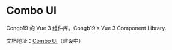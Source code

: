 # Combo UI

Congb19 的 Vue 3 组件库。Congb19's Vue 3 Component Library.

文档地址：[Combo UI](https://combo.congb19.com)（建设中）
